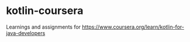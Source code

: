 # kotlin-coursera

Learnings and assignments for https://www.coursera.org/learn/kotlin-for-java-developers



